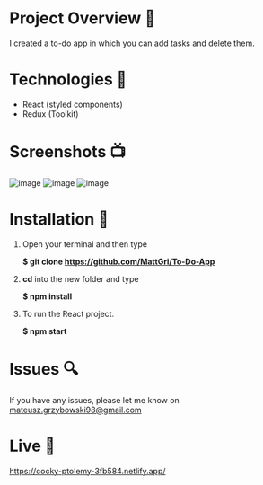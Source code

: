 # Project Overview  🎉
I created a to-do app in which you can add tasks and delete them.

# Technologies 🔧

* React (styled components)
* Redux (Toolkit)

# Screenshots 📺
![image](https://user-images.githubusercontent.com/61913031/128687303-41ab594b-4a6d-4cbf-9928-d31d8eeb6729.png)
![image](https://user-images.githubusercontent.com/61913031/128687366-a4202d1f-2c40-44f4-be38-d7c029598a41.png)
![image](https://user-images.githubusercontent.com/61913031/128687442-90835f3c-5336-4631-958d-4a250e4368e0.png)



# Installation 💾

1. Open your terminal and then type 

     **$ git clone https://github.com/MattGri/To-Do-App**

2. **cd** into the new folder and type

     **$ npm install**

3. To run the React project.

     **$ npm start**

# Issues 🔍
 
 If you have any issues, please let me know on mateusz.grzybowski98@gmail.com

 # Live 📍
https://cocky-ptolemy-3fb584.netlify.app/
